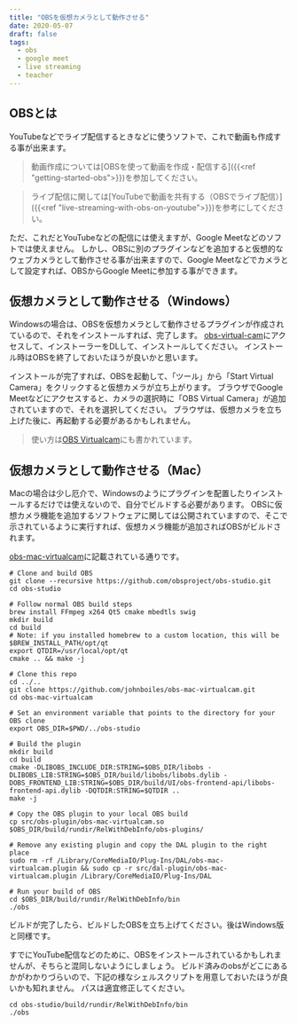 ```yaml
---
title: "OBSを仮想カメラとして動作させる"
date: 2020-05-07
draft: false
tags: 
  - obs
  - google meet
  - live streaming
  - teacher
---
```


## OBSとは
YouTubeなどでライブ配信するときなどに使うソフトで、これで動画も作成する事が出来ます。

> 動画作成については[OBSを使って動画を作成・配信する]({{<ref "getting-started-obs">}})を参加してください。

> ライブ配信に関しては[YouTubeで動画を共有する（OBSでライブ配信）]({{<ref "live-streaming-with-obs-on-youtube">}})を参考にしてください。

ただ、これだとYouTubeなどの配信には使えますが、Google Meetなどのソフトでは使えません。
しかし、OBSに別のプラグインなどを追加すると仮想的なウェブカメラとして動作させる事が出来ますので、Google Meetなどでカメラとして設定すれば、OBSからGoogle Meetに参加する事ができます。

## 仮想カメラとして動作させる（Windows）
Windowsの場合は、OBSを仮想カメラとして動作させるプラグインが作成されているので、それをインストールすれば、完了します。
[obs-virtual-cam](https://github.com/Fenrirthviti/obs-virtual-cam/releases)にアクセスして、インストーラーをDLして、インストールしてください。
インストール時はOBSを終了しておいたほうが良いかと思います。

インストールが完了すれば、OBSを起動して、「ツール」から「Start Virtual Camera」をクリックすると仮想カメラが立ち上がります。
ブラウザでGoogle Meetなどにアクセスすると、カメラの選択時に「OBS Virtual Camera」が追加されていますので、それを選択してください。
ブラウザは、仮想カメラを立ち上げた後に、再起動する必要があるかもしれません。

> 使い方は[OBS Virtualcam](https://obsproject.com/forum/resources/obs-virtualcam.949/)にも書かれています。


## 仮想カメラとして動作させる（Mac）
Macの場合は少し厄介で、Windowsのようにプラグインを配置したりインストールするだけでは使えないので、自分でビルドする必要があります。
OBSに仮想カメラ機能を追加するソフトウェアに関しては公開されていますので、そこで示されているように実行すれば、仮想カメラ機能が追加さればOBSがビルドされます。

[obs-mac-virtualcam](https://github.com/johnboiles/obs-mac-virtualcam)に記載されている通りです。

    # Clone and build OBS
    git clone --recursive https://github.com/obsproject/obs-studio.git
    cd obs-studio

    # Follow normal OBS build steps
    brew install FFmpeg x264 Qt5 cmake mbedtls swig
    mkdir build
    cd build
    # Note: if you installed homebrew to a custom location, this will be $BREW_INSTALL_PATH/opt/qt
    export QTDIR=/usr/local/opt/qt
    cmake .. && make -j

    # Clone this repo
    cd ../..
    git clone https://github.com/johnboiles/obs-mac-virtualcam.git
    cd obs-mac-virtualcam

    # Set an environment variable that points to the directory for your OBS clone
    export OBS_DIR=$PWD/../obs-studio

    # Build the plugin
    mkdir build
    cd build
    cmake -DLIBOBS_INCLUDE_DIR:STRING=$OBS_DIR/libobs -DLIBOBS_LIB:STRING=$OBS_DIR/build/libobs/libobs.dylib -DOBS_FRONTEND_LIB:STRING=$OBS_DIR/build/UI/obs-frontend-api/libobs-frontend-api.dylib -DQTDIR:STRING=$QTDIR ..
    make -j

    # Copy the OBS plugin to your local OBS build
    cp src/obs-plugin/obs-mac-virtualcam.so $OBS_DIR/build/rundir/RelWithDebInfo/obs-plugins/

    # Remove any existing plugin and copy the DAL plugin to the right place
    sudo rm -rf /Library/CoreMediaIO/Plug-Ins/DAL/obs-mac-virtualcam.plugin && sudo cp -r src/dal-plugin/obs-mac-virtualcam.plugin /Library/CoreMediaIO/Plug-Ins/DAL

    # Run your build of OBS
    cd $OBS_DIR/build/rundir/RelWithDebInfo/bin
    ./obs

ビルドが完了したら、ビルドしたOBSを立ち上げてください。後はWindows版と同様です。


すでにYouTube配信などのために、OBSをインストールされているかもしれませんが、そちらと混同しないようにしましょう。
ビルド済みのobsがどこにあるかがわかりづらいので、下記の様なシェルスクリプトを用意しておいたほうが良いかも知れません。
パスは適宜修正してください。

    cd obs-studio/build/rundir/RelWithDebInfo/bin
    ./obs


